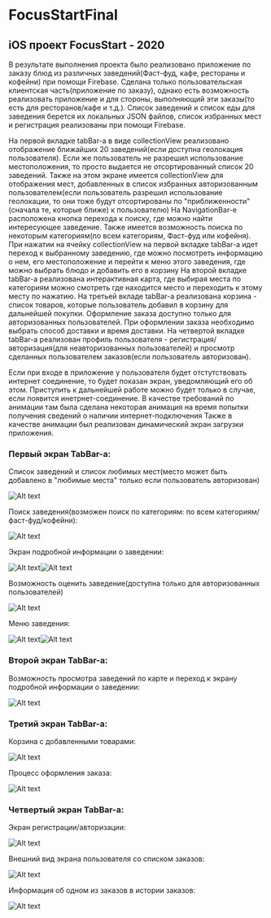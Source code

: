 # FocusStartFinal
## iOS проект FocusStart - 2020


В результате выполнения проекта было реализовано приложение по заказу блюд из различных заведений(Фаст-фуд, кафе, рестораны и кофейни) при помощи Firebase. Сделана только пользовательская клиентская часть(приложение по заказу), однако есть возможность реализовать приложение и для стороны, выполняющий эти заказы(то есть для ресторанов/кафе и т.д.). Список заведений и список еды для заведения берется их локальных JSON файлов, список избранных мест и регистрация реализованы при помощи Firebase.

На первой вкладке tabBar-а в виде collectionView реализовано отображение ближайших 20 заведений(если доступна геолокация пользователя). Если же пользователь не разрешил использование местоположения, то просто выдается не отсортированный список 20 заведений. Также на этом экране имеется collectionView для отображения мест, добавленных в список избранных авторизованным пользователем(если пользователь разрешил использование геолокации, то они тоже будут отсортированы по "приближенности"(сначала те, которые ближе) к пользователю) На NavigationBar-е расположена кнопка перехода к поиску, где можно найти интересующее заведение. Также имеется возможность поиска по некоторым категориям(по всем категориям, Фаст-фуд или кофейня).
При нажатии на ячейку collectionView на первой вкладке tabBar-а идет переход к выбранному заведению, где можно посмотреть информацию о нем, его местоположение и перейти к меню этого заведения, где можно выбрать блюдо и добавить его в корзину
На второй вкладке tabBar-а реализована интерактивная карта, где выбирая места по категориям можно смотреть где находится место и переходить к этому месту по нажатию.
На третьей вкладе tabBar-а реализована корзина - список товаров, которые пользователь добавил в корзину для дальнейшей покупки. Оформление заказа доступно только для авторизованных пользователей. При оформлении заказа необходимо выбрать способ доставки и время доставки.
На четвертой вкладке tabBar-а реализован профиль пользователя - регистрация/авторизация(для неавторизованных пользователей) и просмотр сделанных пользователем заказов(если пользователь авторизован).

Если при входе в приложение у пользователя будет отстутствовать интернет соединение, то будет показан экран, уведомляющий его об этом. Приступить к дальнейшей работе можно будет только в случае, если появится инетрнет-соединение. В качестве требований по анимации там была сделана некоторая анимация на время попытки получения сведений о наличии интернет-подключения
Также в качестве анимации был реализован динамический экран загрузки приложения.


### Первый экран TabBar-а:

Список заведений и список любимых мест(место может быть добавлено в "любимые места" только если пользователь авторизован)

![Alt text](ScreenShots/screen1.png)

Поиск заведения(возможен поиск по категориям: по всем категориям/фаст-фуд/кофейни):

![Alt text](ScreenShots/screen13.png)

Экран подробной информации о заведении:

![Alt text](ScreenShots/screen2.png)![Alt text](ScreenShots/screen3.png)

Возможность оценить заведение(доступна только для авторизованных пользователей)

![Alt text](ScreenShots/screen4.png)

Меню заведения:

![Alt text](ScreenShots/screen5.png)![Alt text](ScreenShots/screen6.png)



### Второй экран TabBar-а:

Возможность просмотра заведений по карте и переход к экрану подробной информации о заведении:

![Alt text](ScreenShots/screen7.png)


### Третий экран TabBar-а:

Корзина с добавленными товарами:

![Alt text](ScreenShots/screen8.png)

Процесс оформления заказа:

![Alt text](ScreenShots/screen9.png)



### Четвертый экран TabBar-а:

Экран регистрации/авторизации:

![Alt text](ScreenShots/screen10.png)

Внешний вид экрана пользователя со списком заказов:

![Alt text](ScreenShots/screen11.png)

Информация об одном из заказов в истории заказов:

![Alt text](ScreenShots/screen12.png)




